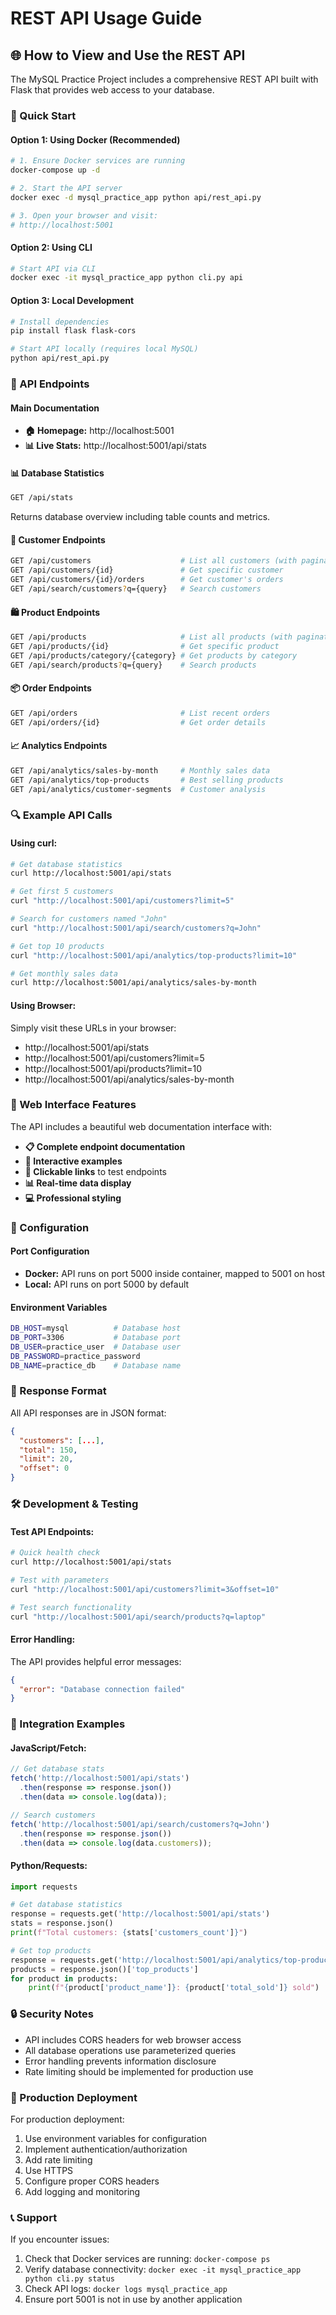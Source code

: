 # REST API Usage Guide

## 🌐 **How to View and Use the REST API**

The MySQL Practice Project includes a comprehensive REST API built with Flask that provides web access to your database.

### **🚀 Quick Start**

#### **Option 1: Using Docker (Recommended)**
```bash
# 1. Ensure Docker services are running
docker-compose up -d

# 2. Start the API server
docker exec -d mysql_practice_app python api/rest_api.py

# 3. Open your browser and visit:
# http://localhost:5001
```

#### **Option 2: Using CLI**
```bash
# Start API via CLI
docker exec -it mysql_practice_app python cli.py api
```

#### **Option 3: Local Development**
```bash
# Install dependencies
pip install flask flask-cors

# Start API locally (requires local MySQL)
python api/rest_api.py
```

### **📍 API Endpoints**

#### **Main Documentation**
- **🏠 Homepage:** http://localhost:5001
- **📊 Live Stats:** http://localhost:5001/api/stats

#### **📊 Database Statistics**
```bash
GET /api/stats
```
Returns database overview including table counts and metrics.

#### **👥 Customer Endpoints**
```bash
GET /api/customers                    # List all customers (with pagination)
GET /api/customers/{id}               # Get specific customer
GET /api/customers/{id}/orders        # Get customer's orders
GET /api/search/customers?q={query}   # Search customers
```

#### **🛍️ Product Endpoints**
```bash
GET /api/products                     # List all products (with pagination)
GET /api/products/{id}                # Get specific product
GET /api/products/category/{category} # Get products by category
GET /api/search/products?q={query}    # Search products
```

#### **📦 Order Endpoints**
```bash
GET /api/orders                       # List recent orders
GET /api/orders/{id}                  # Get order details
```

#### **📈 Analytics Endpoints**
```bash
GET /api/analytics/sales-by-month     # Monthly sales data
GET /api/analytics/top-products       # Best selling products
GET /api/analytics/customer-segments  # Customer analysis
```

### **🔍 Example API Calls**

#### **Using curl:**
```bash
# Get database statistics
curl http://localhost:5001/api/stats

# Get first 5 customers
curl "http://localhost:5001/api/customers?limit=5"

# Search for customers named "John"
curl "http://localhost:5001/api/search/customers?q=John"

# Get top 10 products
curl "http://localhost:5001/api/analytics/top-products?limit=10"

# Get monthly sales data
curl http://localhost:5001/api/analytics/sales-by-month
```

#### **Using Browser:**
Simply visit these URLs in your browser:
- http://localhost:5001/api/stats
- http://localhost:5001/api/customers?limit=5
- http://localhost:5001/api/products?limit=10
- http://localhost:5001/api/analytics/sales-by-month

### **🎨 Web Interface Features**

The API includes a beautiful web documentation interface with:
- **📋 Complete endpoint documentation**
- **🎯 Interactive examples**
- **🔗 Clickable links** to test endpoints
- **📊 Real-time data display**
- **💻 Professional styling**

### **🔧 Configuration**

#### **Port Configuration**
- **Docker:** API runs on port 5000 inside container, mapped to 5001 on host
- **Local:** API runs on port 5000 by default

#### **Environment Variables**
```bash
DB_HOST=mysql          # Database host
DB_PORT=3306           # Database port
DB_USER=practice_user  # Database user
DB_PASSWORD=practice_password
DB_NAME=practice_db    # Database name
```

### **📱 Response Format**

All API responses are in JSON format:

```json
{
  "customers": [...],
  "total": 150,
  "limit": 20,
  "offset": 0
}
```

### **🛠️ Development & Testing**

#### **Test API Endpoints:**
```bash
# Quick health check
curl http://localhost:5001/api/stats

# Test with parameters
curl "http://localhost:5001/api/customers?limit=3&offset=10"

# Test search functionality
curl "http://localhost:5001/api/search/products?q=laptop"
```

#### **Error Handling:**
The API provides helpful error messages:
```json
{
  "error": "Database connection failed"
}
```

### **🎯 Integration Examples**

#### **JavaScript/Fetch:**
```javascript
// Get database stats
fetch('http://localhost:5001/api/stats')
  .then(response => response.json())
  .then(data => console.log(data));

// Search customers
fetch('http://localhost:5001/api/search/customers?q=John')
  .then(response => response.json())
  .then(data => console.log(data.customers));
```

#### **Python/Requests:**
```python
import requests

# Get database statistics
response = requests.get('http://localhost:5001/api/stats')
stats = response.json()
print(f"Total customers: {stats['customers_count']}")

# Get top products
response = requests.get('http://localhost:5001/api/analytics/top-products')
products = response.json()['top_products']
for product in products:
    print(f"{product['product_name']}: {product['total_sold']} sold")
```

### **🔒 Security Notes**

- API includes CORS headers for web browser access
- All database operations use parameterized queries
- Error handling prevents information disclosure
- Rate limiting should be implemented for production use

### **🚀 Production Deployment**

For production deployment:
1. Use environment variables for configuration
2. Implement authentication/authorization
3. Add rate limiting
4. Use HTTPS
5. Configure proper CORS headers
6. Add logging and monitoring

### **📞 Support**

If you encounter issues:
1. Check that Docker services are running: `docker-compose ps`
2. Verify database connectivity: `docker exec -it mysql_practice_app python cli.py status`
3. Check API logs: `docker logs mysql_practice_app`
4. Ensure port 5001 is not in use by another application
